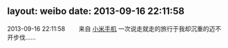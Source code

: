 layout: weibo
date: 2013-09-16 22:11:58
---
<meta name="referrer" content="no-referrer" />

2013-09-16 22:11:58  &nbsp;&nbsp;&nbsp;&nbsp;&nbsp;&nbsp; 来自 <a href="http://app.weibo.com/t/feed/22zMnn" rel="nofollow">小米手机</a>
一次说走就走的旅行于我却沉重的迈不开步伐…… ​​​
